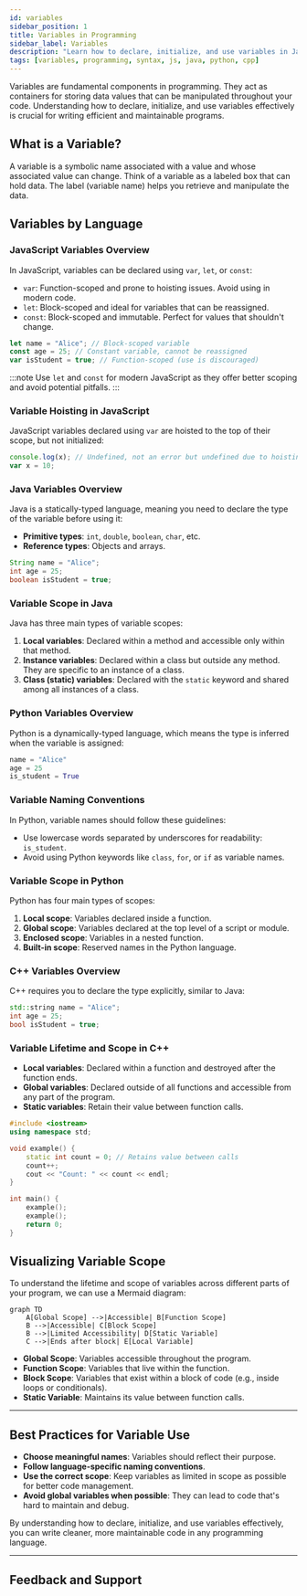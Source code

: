 ```yaml
---
id: variables
sidebar_position: 1
title: Variables in Programming
sidebar_label: Variables
description: "Learn how to declare, initialize, and use variables in JavaScript, Java, Python, and C++. Understand the scope, types, and best practices for using variables effectively."
tags: [variables, programming, syntax, js, java, python, cpp]
---
```


Variables are fundamental components in programming. They act as containers for storing data values that can be manipulated throughout your code. Understanding how to declare, initialize, and use variables effectively is crucial for writing efficient and maintainable programs.

## What is a Variable?

A variable is a symbolic name associated with a value and whose associated value can change. Think of a variable as a labeled box that can hold data. The label (variable name) helps you retrieve and manipulate the data.

<Ads />

## Variables by Language

<Tabs>
  <TabItem value="javascript" label="JavaScript" default>

### JavaScript Variables Overview

In JavaScript, variables can be declared using `var`, `let`, or `const`:

- `var`: Function-scoped and prone to hoisting issues. Avoid using in modern code.
- `let`: Block-scoped and ideal for variables that can be reassigned.
- `const`: Block-scoped and immutable. Perfect for values that shouldn't change.

```js title="Declaring variables in JavaScript"
let name = "Alice"; // Block-scoped variable
const age = 25; // Constant variable, cannot be reassigned
var isStudent = true; // Function-scoped (use is discouraged)
```

:::note
Use `let` and `const` for modern JavaScript as they offer better scoping and avoid potential pitfalls.
:::

### Variable Hoisting in JavaScript

JavaScript variables declared using `var` are hoisted to the top of their scope, but not initialized:

```js title="Variable hoisting"
console.log(x); // Undefined, not an error but undefined due to hoisting
var x = 10;
```

  </TabItem>

  <TabItem value="java" label="Java">

### Java Variables Overview

Java is a statically-typed language, meaning you need to declare the type of the variable before using it:

- **Primitive types**: `int`, `double`, `boolean`, `char`, etc.
- **Reference types**: Objects and arrays.

```java title="Declaring variables in Java"
String name = "Alice";
int age = 25;
boolean isStudent = true;
```

### Variable Scope in Java

Java has three main types of variable scopes:
1. **Local variables**: Declared within a method and accessible only within that method.
2. **Instance variables**: Declared within a class but outside any method. They are specific to an instance of a class.
3. **Class (static) variables**: Declared with the `static` keyword and shared among all instances of a class.

  </TabItem>

  <TabItem value="python" label="Python">

### Python Variables Overview

Python is a dynamically-typed language, which means the type is inferred when the variable is assigned:

```python title="Declaring variables in Python"
name = "Alice"
age = 25
is_student = True
```

### Variable Naming Conventions

In Python, variable names should follow these guidelines:
- Use lowercase words separated by underscores for readability: `is_student`.
- Avoid using Python keywords like `class`, `for`, or `if` as variable names.

### Variable Scope in Python

Python has four main types of scopes:
1. **Local scope**: Variables declared inside a function.
2. **Global scope**: Variables declared at the top level of a script or module.
3. **Enclosed scope**: Variables in a nested function.
4. **Built-in scope**: Reserved names in the Python language.

  </TabItem>

  <TabItem value="cpp" label="C++">

### C++ Variables Overview

C++ requires you to declare the type explicitly, similar to Java:

```cpp title="Declaring variables in C++"
std::string name = "Alice";
int age = 25;
bool isStudent = true;
```

### Variable Lifetime and Scope in C++

- **Local variables**: Declared within a function and destroyed after the function ends.
- **Global variables**: Declared outside of all functions and accessible from any part of the program.
- **Static variables**: Retain their value between function calls.

```cpp title="Static variable"
#include <iostream>
using namespace std;

void example() {
    static int count = 0; // Retains value between calls
    count++;
    cout << "Count: " << count << endl;
}

int main() {
    example();
    example();
    return 0;
}
```

  </TabItem>
</Tabs>

<AdsComponent />

## Visualizing Variable Scope

To understand the lifetime and scope of variables across different parts of your program, we can use a Mermaid diagram:

```mermaid
graph TD
    A[Global Scope] -->|Accessible| B[Function Scope]
    B -->|Accessible| C[Block Scope]
    B -->|Limited Accessibility| D[Static Variable]
    C -->|Ends after block| E[Local Variable]
```

- **Global Scope**: Variables accessible throughout the program.
- **Function Scope**: Variables that live within the function.
- **Block Scope**: Variables that exist within a block of code (e.g., inside loops or conditionals).
- **Static Variable**: Maintains its value between function calls.

---

## Best Practices for Variable Use

- **Choose meaningful names**: Variables should reflect their purpose.
- **Follow language-specific naming conventions**.
- **Use the correct scope**: Keep variables as limited in scope as possible for better code management.
- **Avoid global variables when possible**: They can lead to code that's hard to maintain and debug.

By understanding how to declare, initialize, and use variables effectively, you can write cleaner, more maintainable code in any programming language.

---

<h2 className="text-center">Feedback and Support</h2>

<GiscusComponent />